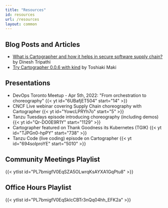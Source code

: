 ```yaml
---
title: "Resources"
id: resources
url: /resources
layout: common
---
```


## Blog Posts and Articles

- [What is Cartographer and how it helps in secure software supply chain?](https://mappslearning.com/2021/10/10/what-is-cartographer-and-how-it-helps-in-secure-software-supply-chain-quick-introduction/)
  by Dinesh Tripathi
- [Try Cartographer 0.0.6 with kind](https://ik.am/entries/668) by Toshiaki Maki

## Presentations

- DevOps Toronto Meetup - Apr 5th, 2022: "From orchestration to choreography" {{< yt id="6UBafjET504" start="14" >}}
- CNCF Live webinar covering Supply Chain choreography with Cartographer {{< yt id="YowcLPRYh7o" start="5" >}}
- Tanzu Tuesdays episode introducing choreography (including demos) {{< yt id="Qr-DO0E9R1Y" start="1129" >}}
- Cartographer featured on Thank Goodness its Kubernetes (TGIK) {{< yt id="TJPGn0-hpPY" start="738" >}}
- Tanzu Code (live coding) episode on Cartographer {{< yt id="694soIproYE" start="5010" >}}

## Community Meetings Playlist

{{< ytlist id="PL7bmigfV0EqSZA5OLwrqKsAYXA1GqPtu8" >}}

## Office Hours Playlist

{{< ytlist id="PL7bmigfV0EqSkIcCBTr3nQq04hh_EFK2a" >}}
